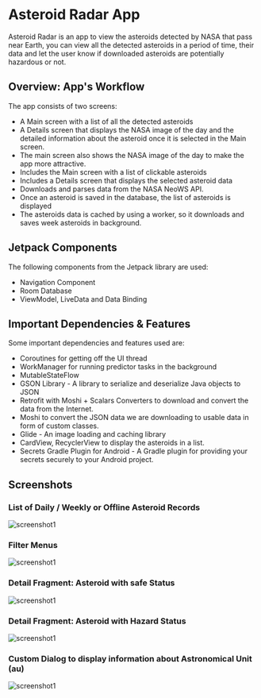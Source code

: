 # Asteroid Radar App
Asteroid Radar is an app to view the asteroids detected by NASA that pass near Earth, you can view
all the detected asteroids in a period of time, their data and let the user know if downloaded
asteroids are potentially hazardous or not.

## Overview: App's Workflow
The app consists of two screens:
- A Main screen with a list of all the detected asteroids
- A Details screen that displays the NASA image of the day and the detailed information about the
  asteroid once it is selected in the Main screen.
- The main screen also shows the NASA image of the day to make the app more attractive.
- Includes the Main screen with a list of clickable asteroids
- Includes a Details screen that displays the selected asteroid data
- Downloads and parses data from the NASA NeoWS API.
- Once an asteroid is saved in the database, the list of asteroids is displayed
- The asteroids data is cached by using a worker, so it downloads and saves week asteroids in
  background.

## Jetpack Components

The following components from the Jetpack library are used:

- Navigation Component
- Room Database
- ViewModel, LiveData and Data Binding

## Important Dependencies & Features

Some important dependencies and features used are:

- Coroutines for getting off the UI thread
- WorkManager for running predictor tasks in the background
- MutableStateFlow
- GSON Library - A library to serialize and deserialize Java objects to JSON
- Retrofit with Moshi + Scalars Converters to download and convert the data from the Internet.
- Moshi to convert the JSON data we are downloading to usable data in form of custom classes.
- Glide - An image loading and caching library
- CardView, RecyclerView to display the asteroids in a list.
- Secrets Gradle Plugin for Android - A Gradle plugin for providing your secrets securely to your
  Android project.

## Screenshots

### List of Daily / Weekly or Offline Asteroid Records

![screenshot1](screenshots/screen_1.png)

### Filter Menus

![screenshot1](screenshots/screen_0.png)

### Detail Fragment: Asteroid with safe Status

![screenshot1](screenshots/screen_3.png)

### Detail Fragment: Asteroid with Hazard Status

![screenshot1](screenshots/screen_2.png)

### Custom Dialog to display information about Astronomical Unit (au)

![screenshot1](screenshots/screen_4.png)